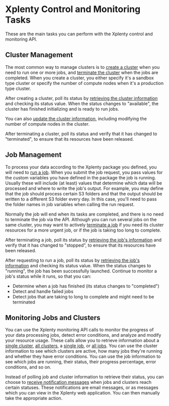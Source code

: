 # Xplenty Control and Monitoring Tasks

These are the main tasks you can perform with the Xplenty control and monitoring API.

## Cluster Management
The most common way to manage clusters is to [create a cluster](https://github.com/xplenty/xplenty-api-doc-v2/blob/master/sections/create-cluster.md) when you need to run one or more jobs, and [terminate the cluster](https://github.com/xplenty/xplenty-api-doc-v2/blob/master/sections/terminate-cluster.md) when the jobs are completed. 
When you create a cluster, you either specify it's a sandbox type cluster or specify the number of compute nodes when it's a production type cluster.

After creating a cluster, poll its status by [retrieving the cluster information](https://github.com/xplenty/xplenty-api-doc-v2/blob/master/sections/get-cluster-information.md) and checking its status value. When the status changes to "available", the cluster has finished initializing and is ready to run jobs.

You can also [update the cluster information](https://github.com/xplenty/xplenty-api-doc-v2/blob/master/sections/update-cluster.md,), including modifying the number of compute nodes in the cluster.

After terminating a cluster, poll its status and verify that it has changed to "terminated", to ensure that its resources have been released.

## Job Management
To process your data according to the Xplenty package you defined, you will need to [run a job](https://github.com/xplenty/xplenty-api-doc-v2/blob/master/sections/run-job.md). When you submit the job request, you pass values for the custom variables you have defined in the package the job is running. Usually these will include (at least) values that determine which data will be processed and where to write the job's output. For example, you may define that the job should process certain S3 folders and that the output should be written to a different S3 folder every day. In this case, you'll need to pass the folder names in job variables when calling the run request.

Normally the job will end when its tasks are completed, and there is no need to terminate the job via the API. Although you can run several jobs on the same cluster, you may want to actively [terminate a job](https://github.com/xplenty/xplenty-api-doc-v2/blob/master/sections/terminate-job.md) if you need its cluster resources for a more urgent job, or if the job is taking too long to complete. 

After terminating a job, poll its status by [retrieving the job's information](https://github.com/xplenty/xplenty-api-doc-v2/blob/master/sections/get-job-information.md) and verify that it has changed to "stopped", to ensure that its resources have been released.

After requesting to run a job, poll its status by [retrieving the job's information](https://github.com/xplenty/xplenty-api-doc-v2/blob/master/sections/get-job-information.md) and checking its status value. When the status changes to "running", the job has been successfully launched. Continue to monitor a job's status while it runs, so that you can:
* Determine when a job has finished (its status changes to "completed") 
* Detect and handle failed jobs
* Detect jobs that are taking to long to complete and might need to be terminated 

## Monitoring Jobs and Clusters
You can use the Xplenty monitoring API calls to monitor the progress of your data processing jobs, detect error conditions, and analyze and modify your resource usage. These calls allow you to retrieve information about a [single cluster](https://github.com/xplenty/xplenty-api-doc-v2/blob/master/sections/get-cluster-information.md), [all clusters](https://github.com/xplenty/xplenty-api-doc-v2/blob/master/sections/list-clusters.md), a [single job](https://github.com/xplenty/xplenty-api-doc-v2/blob/master/sections/get-job-information.md), or [all jobs](https://github.com/xplenty/xplenty-api-doc-v2/blob/master/sections/list-jobs.md). You can use the cluster information to see which clusters are active, how many jobs they're running and whether they have error conditions. You can use the job information to see which jobs are running, their status, their progress percentage, error conditions, and so on.

Instead of polling job and cluster information to retrieve their status, you can choose to [receive notification messages](https://github.com/xplenty/xplenty-api-doc-v2/blob/master/sections/watch-clusters-and-jobs.md) when jobs and clusters reach certain statuses. These notifications are email messages, or as messages which you can view in the Xplenty web application. You can then manually take the appropriate action.
